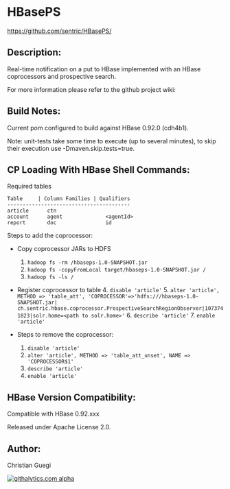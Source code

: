 HBasePS
=======
<https://github.com/sentric/HBasePS/>

Description:
------------
Real-time notification on a put to HBase implemented with an HBase coprocessors and prospective search.

For more information please refer to the github project wiki:

Build Notes:
------------
Current pom configured to build against HBase 0.92.0 (cdh4b1). 

Note: unit-tests take some time to execute (up to several minutes), to skip
their execution use -Dmaven.skip.tests=true.


CP Loading With HBase Shell Commands:
-------------------------------------

Required tables

    Table     | Column Families | Qualifiers
    ----------------------------------------
    article      ctn
    account      agent              <agentId>
    report       doc                id

Steps to add the coprocessor:

* Copy coprocessor JARs to HDFS
    1. `hadoop fs -rm /hbaseps-1.0-SNAPSHOT.jar`
    2. `hadoop fs -copyFromLocal target/hbaseps-1.0-SNAPSHOT.jar /`
    3. `hadoop fs -ls /`

* Register coprocessor to table
    4. `disable 'article'`
    5. `alter 'article', METHOD => 'table_att', 'COPROCESSOR'=>'hdfs:///hbaseps-1.0-SNAPSHOT.jar|`    
       `ch.sentric.hbase.coprocessor.ProspectiveSearchRegionObserver|1073741823|solr.home=<path to solr.home>'`
    6. `describe 'article'`
    7. `enable 'article'`

* Steps to remove the coprocessor:
    1. `disable 'article'`
    2. `alter 'article', METHOD => 'table_att_unset', NAME => 'COPROCESSOR$1'`
    3. `describe 'article'`
    4. `enable 'article'`

HBase Version Compatibility:
----------------------------
Compatible with HBase 0.92.xxx

Released under Apache License 2.0.

Author:
-------
Christian Guegi

[![githalytics.com alpha](https://cruel-carlota.pagodabox.com/ce2c624c56515f7200b27cac7c638138 "githalytics.com")](http://githalytics.com/sentric/HBasePS)
